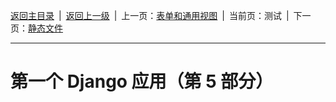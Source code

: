 [返回主目录](/docs/index)&ensp;|&ensp;[返回上一级](../index)&ensp;|&ensp;上一页：[表单和通用视图](表单和通用视图)&ensp;|&ensp;当前页：测试&ensp;|&ensp;下一页：[静态文件](静态文件)

---

# 第一个 Django 应用（第 5 部分）
